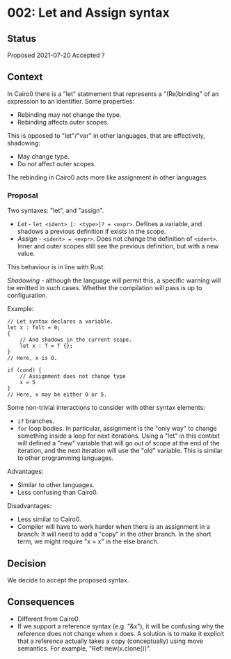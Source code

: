 # 002: Let and Assign syntax

## Status

Proposed 2021-07-20
Accepted ?

## Context

In Cairo0 there is a "let" statmement that represents a "(Re)binding" of an expression to an
identifier.
Some properties:
* Rebinding may not change the type.
* Rebinding affects outer scopes.

This is opposed to "let"/"var" in other languages, that are effectively, shadowing:
* May change type.
* Do not affect outer scopes.

The rebinding in Cairo0 acts more like assignment in other languages.

### Proposal
Two syntaxes: "let", and "assign".
* *Let* - `let <ident> [: <type>]? = <expr>`. Defines a variable, and shadows a previous definition
  if exists in the scope.
* *Assign* - `<ident> = <expr>`. Does not change the definition of `<ident>`. Inner and outer scopes 
  still see the previous definition, but with a new value.

This behaviour is in line with Rust.

*Shadowing* - although the language will permit this, a specific warning will be emitted in such
  cases. Whether the compilation will pass is up to configuration.

Example:
```
// Let syntax declares a variable.
let x : felt = 0;
{
    // And shadows in the current scope.
    let x : T = T {};
}
// Here, x is 0.

if (cond) {
    // Assignment does not change type
    x = 5
}
// Here, x may be either 0 or 5.
```

Some non-trivial interactions to consider with other syntax elements:
* `if` branches.
* `for` loop bodies. In particular, assignment is the "only way" to change something inside
  a loop for next iterations. Using a "let" in this context will defined a "new" variable that
  will go out of scope at the end of the iteration, and the next iteration will use the "old"
  variable. This is similar to other programming languages.

Advantages:
* Similar to other languages.
* Less confusing than Cairo0.

Disadvantages:
* Less similar to Cairo0.
* Compiler will have to work harder when there is an assignment in a branch: It will need to add a
  "copy" in the other branch. In the short term, we might require "x = x" in the else branch.

## Decision

We decide to accept the proposed syntax.

## Consequences

- Different from Cairo0.
- If we support a reference syntax (e.g. "&x"), it will be confusing why the reference does not
  change when x does. A solution is to make it explicit that a reference actually takes a
  copy (conceptually) using move semantics. For example, "Ref::new(x.clone())".
